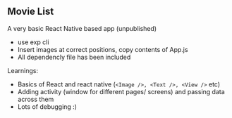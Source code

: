 ## Movie List

A very basic React Native based app (unpublished)

- use exp cli
- Insert images at correct positions, copy contents of App.js
- All dependencly file has been included

Learnings:

- Basics of React and react native (`<Image />, <Text />, <View />` etc)
- Adding activity (window for different pages/ screens) and passing data across them
- Lots of debugging :)
